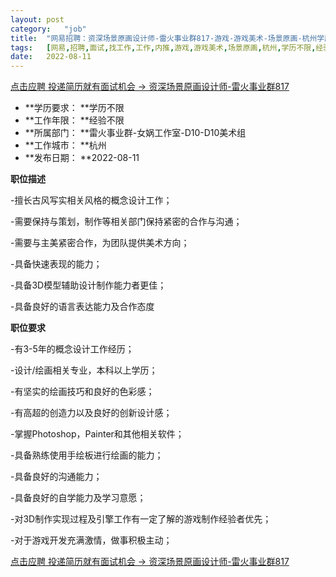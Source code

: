 ```yaml
---
layout:	post
category:	"job"
title:	"网易招聘：资深场景原画设计师-雷火事业群817-游戏-游戏美术-场景原画-杭州学历不限经验不限"
tags:	[网易,招聘,面试,找工作,工作,内推,游戏,游戏美术,场景原画,杭州,学历不限,经验不限]
date:	2022-08-11
---
```


[点击应聘 投递简历就有面试机会 ->  资深场景原画设计师-雷火事业群817](http://mobile.bole.netease.com/bole/boleDetail?id=42275&employeeId=346f03c3cda5f04c&key=all)



- **学历要求： **学历不限
- **工作年限： **经验不限
- **所属部门： **雷火事业群-女娲工作室-D10-D10美术组
- **工作城市： **杭州
- **发布日期： **2022-08-11



**职位描述**

-擅长古风写实相关风格的概念设计工作；

-需要保持与策划，制作等相关部门保持紧密的合作与沟通；

-需要与主美紧密合作，为团队提供美术方向；

-具备快速表现的能力；

-具备3D模型辅助设计制作能力者更佳；

-具备良好的语言表达能力及合作态度



**职位要求**

-有3-5年的概念设计工作经历；

-设计/绘画相关专业，本科以上学历；

-有坚实的绘画技巧和良好的色彩感；

-有高超的创造力以及良好的创新设计感；

-掌握Photoshop，Painter和其他相关软件；

-具备熟练使用手绘板进行绘画的能力；

-具备良好的沟通能力；

-具备良好的自学能力及学习意愿；

-对3D制作实现过程及引擎工作有一定了解的游戏制作经验者优先；

-对于游戏开发充满激情，做事积极主动；



[点击应聘 投递简历就有面试机会 ->  资深场景原画设计师-雷火事业群817](http://mobile.bole.netease.com/bole/boleDetail?id=42275&employeeId=346f03c3cda5f04c&key=all)